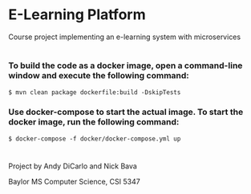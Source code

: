 # E-Learning Platform
Course project implementing an e-learning system with microservices
#
### To build the code as a docker image, open a command-line window and execute the following command:
```
$ mvn clean package dockerfile:build -DskipTests
```

### Use docker-compose to start the actual image.  To start the docker image, run the following command: 
```
$ docker-compose -f docker/docker-compose.yml up
```
#
Project by Andy DiCarlo and Nick Bava

Baylor MS Computer Science, CSI 5347
